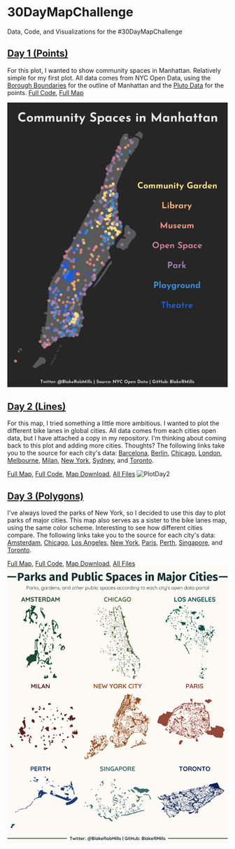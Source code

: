 # 30DayMapChallenge
Data, Code, and Visualizations for the #30DayMapChallenge


## [Day 1 (Points)](https://twitter.com/BlakeRobMills/status/1455383350613626883)
For this plot, I wanted to show community spaces in Manhattan. Relatively simple for my first plot. All data comes from NYC Open Data, using the [Borough Boundaries](https://data.cityofnewyork.us/City-Government/Borough-Boundaries/tqmj-j8zm) for the outline of Manhattan and the [Pluto Data](https://www1.nyc.gov/site/planning/data-maps/open-data/dwn-pluto-mappluto.page) for the points. 
[Full Code](https://github.com/BlakeRMills/30DayMapChallenge/blob/main/Day%201%20(Points)/Day%201%20(Points).R), [Full Map](https://raw.githubusercontent.com/BlakeRMills/30DayMapChallenge/main/Day%201%20(Points)/Manhattan%20Spaces%20(Day%201%20Points).png)

![PlotDay1](https://raw.githubusercontent.com/BlakeRMills/30DayMapChallenge/main/Day%201%20(Points)/Manhattan%20Spaces%20(Day%201%20Points).png)

## [Day 2 (Lines)](https://twitter.com/BlakeRobMills/status/1455691876091170820)
For this map, I tried something a little more ambitious. I wanted to plot the different bike lanes in global cities. All data comes from each cities open data, but I have attached a copy in my repository. I'm thinking about coming back to this plot and adding more cities. Thoughts?
The following links take you to the source for each city's data: [Barcelona](https://opendata-ajuntament.barcelona.cat/data/en/dataset/carril-bici), [Berlin](https://daten.odis-berlin.de/archive/radverkehrsanlagen/), [Chicago](https://data.cityofchicago.org/Transportation/Bike-Routes/3w5d-sru8), [London](https://data.london.gov.uk/dataset/cycling-infrastructure-database), [Melbourne](https://data.melbourne.vic.gov.au/Transport/Bicycle-routes-including-informal-on-road-and-off-/24aw-nd3i), [Milan](https://dati.comune.milano.it/dataset/ds60_infogeo_piste_ciclabili_localizzazione_), [New York](https://data.cityofnewyork.us/Transportation/Bicycle-Routes/7vsa-caz7), [Sydney](https://data.cityofsydney.nsw.gov.au/datasets/cityofsydney::cycle-network/explore?location=-33.888968%2C151.206972%2C13.33), and [Toronto](https://open.toronto.ca/dataset/bikeways/).

[Full Map](https://ibb.co/yF1mk3g), [Full Code](https://github.com/BlakeRMills/30DayMapChallenge/blob/main/Day%202%20(Lines)/Day%202%20(Lines).R), [Map Download](https://github.com/BlakeRMills/30DayMapChallenge/blob/main/Day%202%20(Lines)/Day%202%20Lines.png), [All Files](https://github.com/BlakeRMills/30DayMapChallenge/tree/main/Day%202%20(Lines)/Data)
![PlotDay2](https://github.com/BlakeRMills/30DayMapChallenge/blob/main/Day%202%20(Lines)/Day%202%20Lines.png)

## [Day 3 (Polygons)](https://twitter.com/BlakeRobMills/status/1456108247568560129)
I've always loved the parks of New York, so I decided to use this day to plot parks of major cities. This map also serves as a sister to the bike lanes map, using the same color scheme. Interesting to see how different cities compare.
The following links take you to the source for each city's data: [Amsterdam](https://maps.amsterdam.nl/stadsparken/?LANG=en), [Chicago](https://data.cityofchicago.org/Parks-Recreation/Parks-Chicago-Park-District-Park-Boundaries-curren/ej32-qgdr), [Los Angeles](https://data.lacity.org/Parks-Recreation/Department-of-Recreation-and-Parks-GIS-Map-of-Park/nuub-r4zx), [New York](https://data.cityofnewyork.us/Recreation/Open-Space-Parks-/g84h-jbjm), [Paris](https://opendata.paris.fr/explore/dataset/espaces_verts/export/?disjunctive.type_ev&disjunctive.categorie&disjunctive.adresse_codepostal&disjunctive.presence_cloture), [Perth](https://geohub-perth.opendata.arcgis.com/datasets/parks-1/explore), [Singapore](https://data.gov.sg/dataset/nparks-parks), and [Toronto](https://open.toronto.ca/dataset/parks/).

[Full Map](https://ibb.co/yF1mk3g), [Full Code](https://github.com/BlakeRMills/30DayMapChallenge/blob/main/Day%203%20(Polygon)/Day%203%20(Polygons).R), [Map Download](https://github.com/BlakeRMills/30DayMapChallenge/blob/main/Day%203%20(Polygon)/Park%20Plot.png), [All Files](https://github.com/BlakeRMills/30DayMapChallenge/tree/main/Day%203%20(Polygon)/Data)
![PlotDay3](https://raw.githubusercontent.com/BlakeRMills/30DayMapChallenge/main/Day%203%20(Polygon)/Park%20Plot.png)

